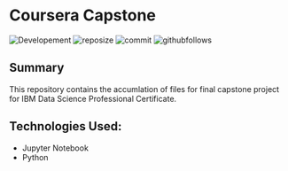 # Coursera Capstone
![Developement](https://img.shields.io/badge/progress-complete-green)
![reposize](https://img.shields.io/github/repo-size/shaunwang1350/Coursera_Capstone)
![commit](https://img.shields.io/github/last-commit/shaunwang1350/Coursera_Capstone)
![githubfollows](https://img.shields.io/github/followers/shaunwang1350?style=social)
<br >

## Summary
This repository contains the accumlation of files for final capstone project for IBM Data Science Professional Certificate.

## Technologies Used:
* Jupyter Notebook
* Python
